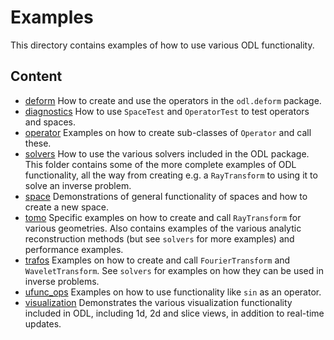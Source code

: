 # Examples

This directory contains examples of how to use various ODL functionality.

## Content

* [deform](deform) How to create and use the operators in the `odl.deform` package.
* [diagnostics](diagnostics) How to use `SpaceTest` and `OperatorTest` to test operators and spaces.
* [operator](operator) Examples on how to create sub-classes of `Operator` and call these.
* [solvers](solvers) How to use the various solvers included in the ODL package. This folder contains some of the more complete examples of ODL functionality, all the way from creating e.g. a `RayTransform` to using it to solve an inverse problem.
* [space](space) Demonstrations of general functionality of spaces and how to create a new space.
* [tomo](tomo) Specific examples on how to create and call `RayTransform` for various geometries. Also contains examples of the various analytic reconstruction methods (but see `solvers` for more examples) and performance examples.
* [trafos](trafos) Examples on how to create and call `FourierTransform` and `WaveletTransform`. See `solvers` for examples on how they can be used in inverse problems.
* [ufunc_ops](ufunc_ops) Examples on how to use functionality like `sin` as an operator.
* [visualization](visualization) Demonstrates the various visualization functionality included in ODL, including 1d, 2d and slice views, in addition to real-time updates.